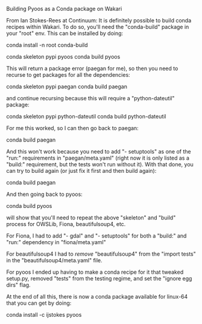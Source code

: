 Building Pyoos as a Conda package on Wakari

From Ian Stokes-Rees at Continuum:
It is definitely possible to build conda recipes within Wakari. To do so, you'll need the "conda-build" package in your "root" env. This can be installed by doing:

conda install -n root conda-build


conda skeleton pypi pyoos
conda build pyoos

This will return a package error (paegan for me), so then you need to recurse to get packages for all the dependencies:

conda skeleton pypi paegan
conda build paegan

and continue recursing because this will require a "python-dateutil" package:

conda skeleton pypi python-dateutil
conda build python-dateutil

For me this worked, so I can then go back to paegan:

conda build paegan

And this won't work because you need to add "- setuptools" as one of the "run:" requirements in "paegan/meta.yaml" (right now it is only listed as a "build:" requirement, but the tests won't run without it). With that done, you can try to build again (or just fix it first and then build again):

conda build paegan

And then going back to pyoos:

conda build pyoos

will show that you'll need to repeat the above "skeleton" and "build" process for OWSLib, Fiona, beautifulsoup4, etc.

For Fiona, I had to add "- gdal" and "- setuptools" for both a "build:" and "run:" dependency in "fiona/meta.yaml"

For beautifulsoup4 I had to *remove* "beautifulsoup4" from the "import tests" in the "beautifulsoup4/meta.yaml" file.

For pyoos I ended up having to make a conda recipe for it that tweaked setup.py, removed "tests" from the testing regime, and set the "ignore egg dirs" flag.



At the end of all this, there is now a conda package available for linux-64 that you can get by doing:

conda install -c ijstokes pyoos
